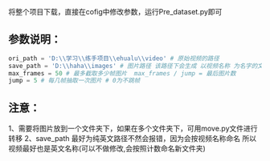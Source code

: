 将整个项目下载，直接在cofig中修改参数，运行Pre_dataset.py即可

## 参数说明：

```python
ori_path = 'D:\\学习\\练手项目\\ehualu\\video' # 原始视频的路径
save_path = 'D:\\haha\\images' # 图片路径 该路径下会生成 以视频名称 为名字的文件夹  
max_frames = 50 # 最多截取多少帧图片  max_frames / jump = 最后图片数
jump = 5 # 每几帧抽取一次图片 # 0为不跳帧
```



## 注意：
1、需要将图片放到一个文件夹下，如果在多个文件夹下，可用move.py文件进行转移
2、save_path 最好为纯英文路径不然会报错，因为会按视频名称命名 所以视频最好也是英文名称(可以不做修改,会按照计数命名新文件夹)

